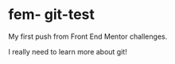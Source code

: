 # fem- git-test

My first push from Front End Mentor challenges.

I really need to learn more about git!
